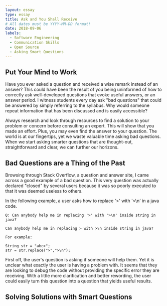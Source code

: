 ```yaml
---
layout: essay
type: essay
title: Ask and You Shall Receive
# All dates must be YYYY-MM-DD format!
date: 2018-09-06
labels:
  - Software Engineering
  - Communication Skills
  - Open Source
  - Asking Smart Questions
---
```


## Put Your Mind to Work
Have you ever asked a question and received a wise remark instead of an answer? This could have been the result of you being uninformed of how to correctly ask well-developed questions that evoke useful answers, or an answer period. I witness students every day ask "bad questions" that could be answered by simply referring to the syllabus. Why would someone repeat information that has been discussed and is easily accessible? 

Always research and look through resources to find a solution to your problem or concern before consulting an expert. This will show that you made an effort. Plus, you may even find the answer to your question. The world is at our fingertips, yet we waste valuable time asking bad questions. When we start asking smarter questions that are thought-out, straightforward and clear, we can further our horizons.

## Bad Questions are a Thing of the Past
Browsing through Stack Overflow, a question and answer site, I came across a good example of a bad question. This very question was actually declared "closed" by several users because it was so poorly executed to that it was deemed useless to others.

In the following example, a user asks how to replace '>' with '>\n' in a java code.

```
Q: Can anybody help me in replacing '>' with '>\n' inside string in java?

Can anybody help me in replacing > with >\n inside string in java?

For example:

String str = "abc>";
str = str.replace(">",">\n");
```

First off, the user's question is asking if someone will help them. Yet it is unclear what exactly the user is having a problem with. It seems that they are looking to debug the code without providing the specific error they are receiving. With a little more clarification and better rewording, the user could easily turn this question into a question that yields useful results.

## Solving Solutions with Smart Questions
